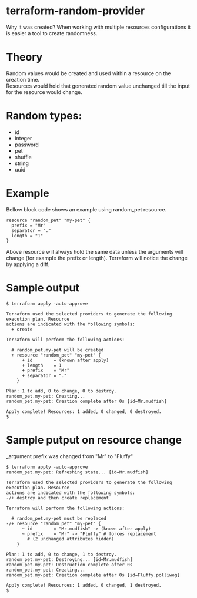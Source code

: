 # terraform-random-provider

Why it was created?
When working with multiple resources configurations it is easier a tool to create randomness.

# Theory
Random values would be created and used within a resource on the creation time.\
Resources would hold that generated random value unchanged till the input for the resource would change.

# Random types:
- id
- integer
- password
- pet
- shuffle
- string
- uuid

# Example
Bellow block code shows an example using random_pet resource.
```
resource "random_pet" "my-pet" {
  prefix = "Mr"
  separator = "."
  length = "1"
}
```
Above resource will always hold the same data unless the arguments will change (for example the prefix or length).
Terraform will notice the change by applying a diff.


# Sample output
```
$ terraform apply -auto-approve

Terraform used the selected providers to generate the following execution plan. Resource
actions are indicated with the following symbols:
  + create

Terraform will perform the following actions:

  # random_pet.my-pet will be created
  + resource "random_pet" "my-pet" {
      + id        = (known after apply)
      + length    = 1
      + prefix    = "Mr"
      + separator = "."
    }

Plan: 1 to add, 0 to change, 0 to destroy.
random_pet.my-pet: Creating...
random_pet.my-pet: Creation complete after 0s [id=Mr.mudfish]

Apply complete! Resources: 1 added, 0 changed, 0 destroyed.
$ 
```

# Sample putput on resource change
_argument prefix was changed from "Mr" to "Fluffy"
```
$ terraform apply -auto-approve
random_pet.my-pet: Refreshing state... [id=Mr.mudfish]

Terraform used the selected providers to generate the following execution plan. Resource
actions are indicated with the following symbols:
-/+ destroy and then create replacement

Terraform will perform the following actions:

  # random_pet.my-pet must be replaced
-/+ resource "random_pet" "my-pet" {
      ~ id        = "Mr.mudfish" -> (known after apply)
      ~ prefix    = "Mr" -> "Fluffy" # forces replacement
        # (2 unchanged attributes hidden)
    }

Plan: 1 to add, 0 to change, 1 to destroy.
random_pet.my-pet: Destroying... [id=Mr.mudfish]
random_pet.my-pet: Destruction complete after 0s
random_pet.my-pet: Creating...
random_pet.my-pet: Creation complete after 0s [id=Fluffy.polliwog]

Apply complete! Resources: 1 added, 0 changed, 1 destroyed.
$ 
```


